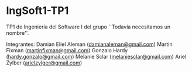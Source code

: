 IngSoft1-TP1
============

TP1 de Ingeniería del Software I del grupo ``Todavía necesitamos un nombre''.

Integrantes:
Damian Eliel Aleman (damianaleman@gmail.com)
Martin Fixman (martinfixman@gmail.com)
Gonzalo Hardy (hardy.gonzalo@gmail.com)
Melanie Sclar (melaniesclar@gmail.com)
Ariel Zylber (arielzylger@gmail.com)
